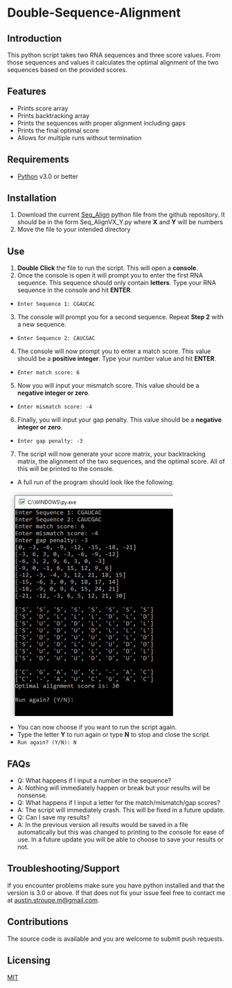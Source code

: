 # Double-Sequence-Alignment
## Introduction
This python script takes two RNA sequences and three score values. From those sequences and values it calculates the optimal alignment of the two sequences based on the provided scores.

## Features
- Prints score array
- Prints backtracking array
- Prints the sequences with proper alignment including gaps
- Prints the final optimal score
- Allows for multiple runs without termination

## Requirements
- [Python](https://www.python.org/downloads/) v3.0 or better

## Installation
1. Download the current [Seq_Align](https://github.com/Austin-Stroupe-M/Double-Sequence-Alignment) python file from the github repository. It should be in the form Seq_AlignVX_Y.py where **X** and **Y** will be numbers
2. Move the file to your intended directory

## Use
1. **Double Click** the file to run the script. This will open a **console**.
2. Once the console is open it will prompt you to enter the first RNA sequence. This sequence should only contain **letters**. Type your RNA sequence in the console and hit **ENTER**.
-  `Enter Sequence 1: CGAUCAC`
3. The console will prompt you for a second sequence. Repeat **Step 2** with a new sequence. 
- `Enter Sequence 2: CAUCGAC`
4. The console will now prompt you to enter a match score. This value should be a **positive integer**. Type your number value and hit **ENTER**.
- `Enter match score: 6`
5. Now you will input your mismatch score. This value should be a **negative integer or zero**. 
- `Enter mismatch score: -4`
6. Finally, you will input your gap penalty. This value should be a **negative integer or zero**. 
- `Enter gap penalty: -3`
7. The script will now generate your score matrix, your backtracking matrix, the alignment of the two sequences, and the optimal score. All of this will be printed to the console.
- A full run of the program should look like the following:

![A full run should look like this.](Sample.PNG)

- You can now choose if you want to run the script again.
- Type the letter **Y** to run again or type **N** to stop and close the script.
- `Run again? (Y/N): N`

## FAQs
- Q: What happens if I input a number in the sequence?
- A: Nothing will immediately happen or break but your results will be nonsense.
- Q: What happens if I input a letter for the match/mismatch/gap scores?
- A: The script will immediately crash. This will be fixed in a future update.
- Q: Can I save my results?
- A: In the previous version all results would be saved in a file automatically but this was changed to printing to the console for ease of use. In a future update you will be able to choose to save your results or not.

## Troubleshooting/Support
If you encounter problems make sure you have python installed and that the version is 3.0 or above. If that does not fix your issue feel free to contact me at [austin.stroupe.m@gmail.com](austin.stroupe.m@gmail.com).

## Contributions
The source code is available and you are welcome to submit push requests.

## Licensing
[MIT](https://choosealicense.com/licenses/mit/)
